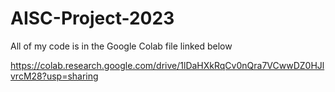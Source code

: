 # AISC-Project-2023
All of my code is in the Google Colab file linked below

https://colab.research.google.com/drive/1lDaHXkRqCv0nQra7VCwwDZ0HJlvrcM28?usp=sharing
